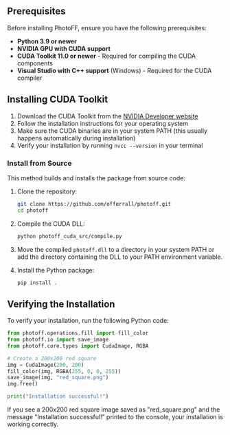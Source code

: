 ## Prerequisites

Before installing PhotoFF, ensure you have the following prerequisites:

- **Python 3.9 or newer**
- **NVIDIA GPU with CUDA support**
- **CUDA Toolkit 11.0 or newer** - Required for compiling the CUDA components
- **Visual Studio with C++ support** (Windows) - Required for the CUDA compiler

## Installing CUDA Toolkit

1. Download the CUDA Toolkit from the [NVIDIA Developer website](https://developer.nvidia.com/cuda-downloads)
2. Follow the installation instructions for your operating system
3. Make sure the CUDA binaries are in your system PATH (this usually happens automatically during installation)
4. Verify your installation by running `nvcc --version` in your terminal

### Install from Source

This method builds and installs the package from source code:

1. Clone the repository:
   ```bash
   git clone https://github.com/offerrall/photoff.git
   cd photoff
   ```

2. Compile the CUDA DLL:
   ```bash
   python photoff_cuda_src/compile.py
   ```

3. Move the compiled `photoff.dll` to a directory in your system PATH or add the directory containing the DLL to your PATH environment variable.

4. Install the Python package:
   ```bash
   pip install .
   ```

## Verifying the Installation

To verify your installation, run the following Python code:

```python
from photoff.operations.fill import fill_color
from photoff.io import save_image
from photoff.core.types import CudaImage, RGBA

# Create a 200x200 red square
img = CudaImage(200, 200)
fill_color(img, RGBA(255, 0, 0, 255))
save_image(img, "red_square.png")
img.free()

print("Installation successful!")
```

If you see a 200x200 red square image saved as "red_square.png" and the message "Installation successful!" printed to the console, your installation is working correctly.


